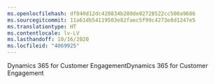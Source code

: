 ```yaml
---
ms.openlocfilehash: df040d12dc420834b280de02728522cc500a9686
ms.sourcegitcommit: 11a61db54119503e82faec5f99c4273e8d1247e5
ms.translationtype: HT
ms.contentlocale: lv-LV
ms.lasthandoff: 10/16/2020
ms.locfileid: "4069925"
---
```

<span data-ttu-id="2a9e5-101">Dynamics 365 for Customer Engagement</span><span class="sxs-lookup"><span data-stu-id="2a9e5-101">Dynamics 365 for Customer Engagement</span></span>
